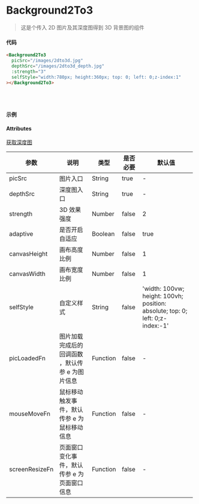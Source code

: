 # Background2To3

> 这是个传入 2D 图片及其深度图得到 3D 背景图的组件

#### 代码

```html
<Background2To3
  picSrc="/images/2dto3d.jpg"
  depthSrc="/images/2dto3d_depth.jpg"
  :strength="3"
  selfStyle="width:780px; height:360px; top: 0; left: 0;z-index:1"
></Background2To3>
```

<br/>
<br/>

#### 示例

<Background2To3 :strength="3" picSrc='/images/2dto3d.jpg' depthSrc='/images/2dto3d_depth.jpg' selfStyle='width:780px; height:360px; top: 0; left: 0;z-index:1'></Background2To3>

#### Attributes

[获取深度图](https://convert.leiapix.com)

| 参数           | 说明                                             | 类型     | 是否必要 | 默认值                                                                        |
| -------------- | ------------------------------------------------ | -------- | -------- | ----------------------------------------------------------------------------- |
| picSrc         | 图片入口                                         | String   | true     | -                                                                             |
| depthSrc       | 深度图入口                                       | String   | true     | -                                                                             |
| strength       | 3D 效果强度                                      | Number   | false    | 2                                                                             |
| adaptive       | 是否开启自适应                                   | Boolean  | false    | true                                                                          |
| canvasHeight   | 画布高度比例                                     | Number   | false    | 1                                                                             |
| canvasWidth    | 画布宽度比例                                     | Number   | false    | 1                                                                             |
| selfStyle      | 自定义样式                                       | String   | false    | 'width: 100vw; height: 100vh; position: absolute; top: 0; left: 0;z-index:-1' |
| picLoadedFn    | 图片加载完成后的回调函数 ，默认传参 e 为图片信息 | Function | false    | -                                                                             |
| mouseMoveFn    | 鼠标移动触发事件，默认传参 e 为鼠标移动信息      | Function | false    | -                                                                             |
| screenResizeFn | 页面窗口变化事件，默认传参 e 为页面窗口信息      | Function | false    | -                                                                             |
